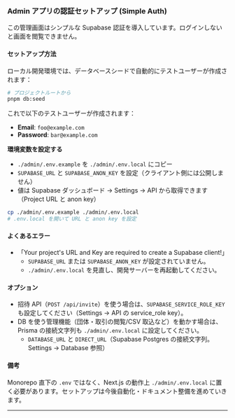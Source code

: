### Admin アプリの認証セットアップ (Simple Auth)

この管理画面はシンプルな Supabase 認証を導入しています。ログインしないと画面を閲覧できません。

#### セットアップ方法

ローカル開発環境では、データベースシードで自動的にテストユーザーが作成されます：

```bash
# プロジェクトルートから
pnpm db:seed
```

これで以下のテストユーザーが作成されます：
- **Email**: `foo@example.com`
- **Password**: `bar@example.com`

**環境変数を設定する**
   - `./admin/.env.example` を `./admin/.env.local` にコピー
   - `SUPABASE_URL` と `SUPABASE_ANON_KEY` を設定（クライアント側には公開しません）
   - 値は Supabase ダッシュボード → Settings → API から取得できます（Project URL と anon key）

```bash
cp ./admin/.env.example ./admin/.env.local
# .env.local を開いて URL と anon key を設定
```


#### よくあるエラー

- 「Your project's URL and Key are required to create a Supabase client!」
  - `SUPABASE_URL` または `SUPABASE_ANON_KEY` が設定されていません。
  - `./admin/.env.local` を見直し、開発サーバーを再起動してください。

#### オプション

- 招待 API（`POST /api/invite`）を使う場合は、`SUPABASE_SERVICE_ROLE_KEY` も設定してください（Settings → API の service_role key）。
- DB を使う管理機能（団体・取引の閲覧/CSV 取込など）を動かす場合は、Prisma の接続文字列も `./admin/.env.local` に設定してください。
  - `DATABASE_URL` と `DIRECT_URL`（Supabase Postgres の接続文字列。Settings → Database 参照）

#### 備考

Monorepo 直下の `.env` ではなく、Next.js の動作上 `./admin/.env.local` に置く必要があります。セットアップは今後自動化・ドキュメント整備を進めていきます。

---
